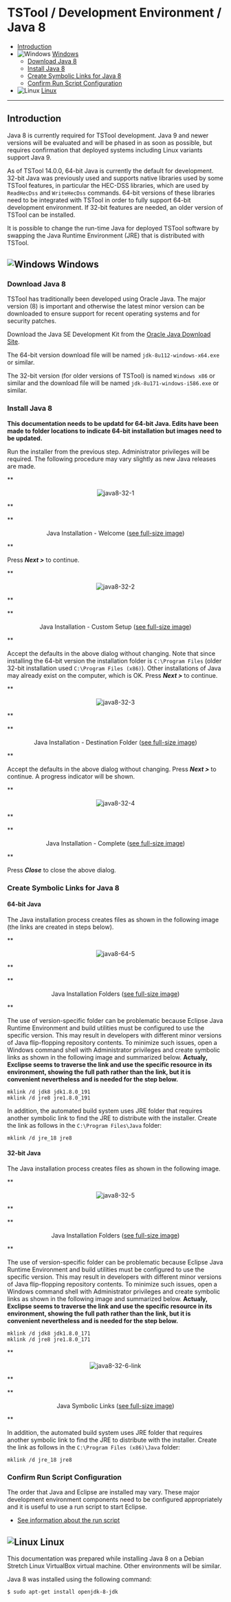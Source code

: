 # TSTool / Development Environment / Java 8 ##

* [Introduction](#introduction)
* ![Windows](../images/windows-32.png) [Windows](#windows)
	+ [Download Java 8](#download-java-8)
	+ [Install Java 8](#install-java-8)
	+ [Create Symbolic Links for Java 8](#ceate-symbolic-links-for-java-8)
	+ [Confirm Run Script Configuration](#confirm-run-script-configuration)
* ![Linux](../images/linux-32.png) [Linux](#linux)

------

## Introduction ##

Java 8 is currently required for TSTool development.
Java 9 and newer versions will be evaluated and will be phased in as soon as possible,
but requires confirmation that deployed systems including Linux variants support Java 9.

As of TSTool 14.0.0, 64-bit Java is currently the default for development.
32-bit Java was previously used and supports native libraries used by some TSTool features,
in particular the HEC-DSS libraries, which are used by `ReadHecDss` and `WriteHecDss` commands.
64-bit versions of these libraries need to be integrated with TSTool in order to fully support 64-bit development environment.
If 32-bit features are needed, an older version of TSTool can be installed.

It is possible to change the run-time Java for deployed TSTool software by swapping
the Java Runtime Environment (JRE) that is distributed with TSTool.

## ![Windows](../images/windows-32.png) Windows ##

### Download Java 8 ###

TSTool has traditionally been developed using Oracle Java.
The major version (8) is important and otherwise the latest minor version can be downloaded to ensure support
for recent operating systems and for security patches.

Download the Java SE Development Kit from the
[Oracle Java Download Site](http://www.oracle.com/technetwork/java/javase/downloads/jdk8-downloads-2133151.html).

The 64-bit version download file will be named `jdk-8u112-windows-x64.exe` or similar.

The 32-bit version (for older versions of TSTool) is named `Windows x86` or similar and the download file will be named `jdk-8u171-windows-i586.exe` or similar.

### Install Java 8 ###

**This documentation needs to be updatd for 64-bit Java.
Edits have been made to folder locations to indicate 64-bit installation but images need to be updated.**

Run the installer from the previous step.  Administrator privileges will be required.
The following procedure may vary slightly as new Java releases are made.

**<p style="text-align: center;">
![java8-32-1](images/java8-32-1.png)
</p>**

**<p style="text-align: center;">
Java Installation - Welcome (<a href="../images/java8-32-1.png">see full-size image</a>)
</p>**

Press ***Next >*** to continue.

**<p style="text-align: center;">
![java8-32-2](images/java8-32-2.png)
</p>**

**<p style="text-align: center;">
Java Installation - Custom Setup (<a href="../images/java8-32-2.png">see full-size image</a>)
</p>**

Accept the defaults in the above dialog without changing.
Note that since installing the 64-bit version the installation folder is `C:\Program Files`
(older 32-bit installation used `C:\Program Files (x86)`).
Other installations of Java may already exist on the computer, which is OK.
Press ***Next >*** to continue.

**<p style="text-align: center;">
![java8-32-3](images/java8-32-3.png)
</p>**

**<p style="text-align: center;">
Java Installation - Destination Folder (<a href="../images/java8-32-3.png">see full-size image</a>)
</p>**

Accept the defaults in the above dialog without changing.
Press ***Next >*** to continue.  A progress indicator will be shown.

**<p style="text-align: center;">
![java8-32-4](images/java8-32-4.png)
</p>**

**<p style="text-align: center;">
Java Installation - Complete (<a href="../images/java8-32-4.png">see full-size image</a>)
</p>**

Press ***Close*** to close the above dialog.

### Create Symbolic Links for Java 8 ###

#### 64-bit Java ####

The Java installation process creates files as shown in the following image (the links are created in steps below).

**<p style="text-align: center;">
![java8-64-5](images/java8-64-5.png)
</p>**

**<p style="text-align: center;">
Java Installation Folders (<a href="../images/java8-64-5.png">see full-size image</a>)
</p>**

The use of version-specific folder can be problematic because Eclipse Java Runtime Environment and build utilities must
be configured to use the specific version.
This may result in developers with different minor versions of Java flip-flopping repository contents.
To minimize such issues, open a Windows command shell with Administrator privileges and create symbolic links as shown in the following image and
summarized below.
**Actualy, Exclipse seems to traverse the link and use the specific resource in its environment, showing the full path rather than the link,
but it is convenient nevertheless and is needed for the step below.**

```
mklink /d jdk8 jdk1.8.0_191
mklink /d jre8 jre1.8.0_191
```

In addition, the automated build system uses JRE folder that requires another symbolic link to find the JRE to distribute with the installer.
Create the link as follows in the `C:\Program Files\Java` folder:

```
mklink /d jre_18 jre8
```

#### 32-bit Java ####

The Java installation process creates files as shown in the following image.

**<p style="text-align: center;">
![java8-32-5](images/java8-32-5.png)
</p>**

**<p style="text-align: center;">
Java Installation Folders (<a href="../images/java8-32-5.png">see full-size image</a>)
</p>**

The use of version-specific folder can be problematic because Eclipse Java Runtime Environment and build utilities must
be configured to use the specific version.
This may result in developers with different minor versions of Java flip-flopping repository contents.
To minimize such issues, open a Windows command shell with Administrator privileges and create symbolic links as shown in the following image and
summarized below.
**Actualy, Exclipse seems to traverse the link and use the specific resource in its environment, showing the full path rather than the link,
but it is convenient nevertheless and is needed for the step below.**

```
mklink /d jdk8 jdk1.8.0_171
mklink /d jre8 jre1.8.0_171
```

**<p style="text-align: center;">
![java8-32-6-link](images/java8-32-6-link.png)
</p>**

**<p style="text-align: center;">
Java Symbolic Links (<a href="../images/java8-32-6-link.png">see full-size image</a>)
</p>**

In addition, the automated build system uses JRE folder that requires another symbolic link to find the JRE to distribute with the installer.
Create the link as follows in the `C:\Program Files (x86)\Java` folder:

```
mklink /d jre_18 jre8
```

### Confirm Run Script Configuration ###

The order that Java and Eclipse are installed may vary.
These major development environment components need to be configured appropriately and it is useful to use a run script to start Eclipse.

* [See information about the run script](eclipse.md#check-eclipse-run-scipt)

## ![Linux](../images/linux-32.png) Linux ##

This documentation was prepared while installing Java 8 on a Debian Stretch Linux VirtualBox virtual machine.
Other environments will be similar.

Java 8 was installed using the following command:

```
$ sudo apt-get install openjdk-8-jdk
```
